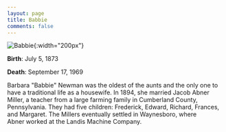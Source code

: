```yaml
---
layout: page
title: Babbie
comments: false
---
```


![Babbie]({{site.baseurl}}/assets/images/babbie.jpg){:width="200px"} 

**Birth**: July 5, 1873

**Death**: September 17, 1969

Barbara "Babbie" Newman was the oldest of the aunts and the only one to have a traditional life as a housewife. In 1894, she married Jacob Abner Miller, a teacher from a large farming family in Cumberland County, Pennsylvania. They had five children: Frederick, Edward, Richard, Frances, and Margaret. The Millers eventually settled in Waynesboro, where Abner worked at the Landis Machine Company.



